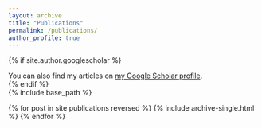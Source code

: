 ```yaml
---
layout: archive
title: "Publications"
permalink: /publications/
author_profile: true
---
```


{% if site.author.googlescholar %}
  <div class="wordwrap">You can also find my articles on <a href="{{site.author.googlescholar}}">my Google Scholar profile</a>.</div>
{% endif %}

<div id="orcid-profiles-widget-js" data-orcids="0000-0002-6210-0678">
      <!-- Container for ORCID profile widget -- Add ORCIDs delimited by commas to -- the data-orcids attribute. -->
    </div>
<script type='text/javascript' src='http://code.jquery.com/jquery-1.9.1.js'></script>
<script type='text/javascript' src="{{ base.url | prepend: site.url }}/_pages/jQuery.orcidProfilesWidget.js"></script>
<link rel="stylesheet" type="text/css" href="{{ base.url | prepend: site.url }}/_pages/orcid-profiles-jquery-widget.css">
{% include base_path %}

{% for post in site.publications reversed %}
  {% include archive-single.html %}
{% endfor %}
